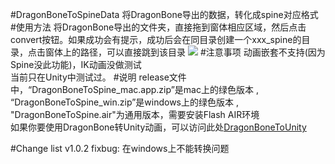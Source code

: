 #DragonBoneToSpineData
将DragonBone导出的数据，转化成spine对应格式
#使用方法
将DragonBone导出的文件夹，直接拖到窗体相应区域，然后点击convert按钮。如果成功会有提示，成功后会在同目录创建一个xxx_spine的目录，点击窗体上的路径，可以直接跳到该目录
![](http://git.oschina.net/uploads/images/2016/0828/210846_550b085d_12360.jpeg "")
#注意事项
动画嵌套不支持(因为Spine没此功能)，IK动画没做测试<br/>
当前只在Unity中测试过。
#说明
release文件中，“DragonBoneToSpine_mac.app.zip”是mac上的绿色版本 ,  “DragonBoneToSpine_win.zip”是windows上的绿色版本 , "DragonBoneToSpine.air"为通用版本，需要安装Flash AIR环境<br/>
如果你要使用DragonBone转Unity动画，可以访问此处[DragonBoneToUnity](http://git.oschina.net/bingheliefeng/DragonBone_Unity)

#Change list v1.0.2
fixbug: 在windows上不能转换问题
